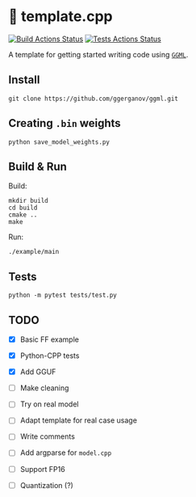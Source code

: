 # 💽 template.cpp

[![Build Actions Status](https://github.com/grazder/ggml_template/actions/workflows/build.yml/badge.svg)](https://github.com/grazder/ggml_template/actions/workflows/build.yml)
[![Tests Actions Status](https://github.com/grazder/ggml_template/actions/workflows/tests.yml/badge.svg)](https://github.com/grazder/ggml_template/actions/workflows/tests.yml)

A template for getting started writing code using [`GGML`](https://github.com/ggerganov/ggml.git).

## Install

```
git clone https://github.com/ggerganov/ggml.git
```

## Creating `.bin` weights

```
python save_model_weights.py
```

## Build & Run

Build:
```
mkdir build
cd build
cmake ..
make
```

Run:
```
./example/main
```

## Tests

```
python -m pytest tests/test.py
```

## TODO

- [x] Basic FF example
- [x] Python-CPP tests
- [x] Add GGUF
- [ ] Make cleaning
- [ ] Try on real model
- [ ] Adapt template for real case usage
- [ ] Write comments
- [ ] Add argparse for `model.cpp`
- [ ] Support FP16
- [ ] Quantization (?)

